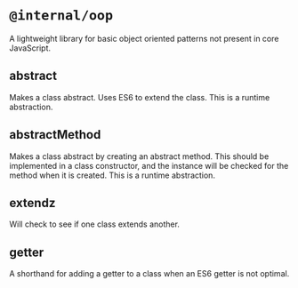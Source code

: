 # `@internal/oop`

A lightweight library for basic object oriented patterns not present in core JavaScript.

## abstract

Makes a class abstract. Uses ES6 to extend the class. This is a runtime abstraction.

## abstractMethod

Makes a class abstract by creating an abstract method. This should be implemented in a class constructor, and the instance will be checked for the method when it is created. This is a runtime abstraction.

## extendz

Will check to see if one class extends another.

## getter

A shorthand for adding a getter to a class when an ES6 getter is not optimal.
